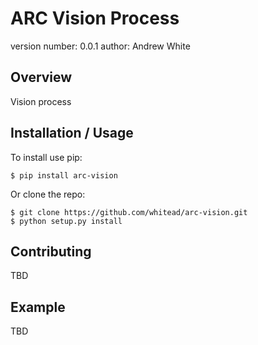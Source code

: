 ARC Vision Process
===============================

version number: 0.0.1
author: Andrew White

Overview
--------

Vision process

Installation / Usage
--------------------

To install use pip:

    $ pip install arc-vision


Or clone the repo:

    $ git clone https://github.com/whitead/arc-vision.git
    $ python setup.py install
    
Contributing
------------

TBD

Example
-------

TBD